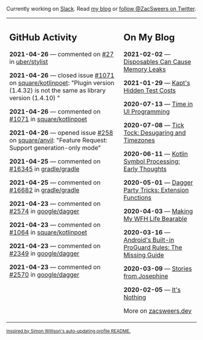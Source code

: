 Currently working on [Slack](https://slack.com/). Read [my blog](https://zacsweers.dev/) or [follow @ZacSweers on Twitter](https://twitter.com/ZacSweers).

<table><tr><td valign="top" width="60%">

## GitHub Activity
<!-- githubActivity starts -->
**2021-04-26** — commented on [#27](https://github.com/uber/stylist/pull/27#issuecomment-827008916) in [uber/stylist](https://api.github.com/repos/uber/stylist)

**2021-04-26** — closed issue [#1071](https://api.github.com/repos/square/kotlinpoet/issues/1071) on [square/kotlinpoet](https://api.github.com/repos/square/kotlinpoet): "Plugin version (1.4.32) is not the same as library version (1.4.10) "

**2021-04-26** — commented on [#1071](https://github.com/square/kotlinpoet/issues/1071#issuecomment-826797804) in [square/kotlinpoet](https://api.github.com/repos/square/kotlinpoet)

**2021-04-26** — opened issue [#258](https://api.github.com/repos/square/anvil/issues/258) on [square/anvil](https://api.github.com/repos/square/anvil): "Feature Request: Support generation-only mode"

**2021-04-25** — commented on [#16345](https://github.com/gradle/gradle/issues/16345#issuecomment-826395455) in [gradle/gradle](https://api.github.com/repos/gradle/gradle)

**2021-04-25** — commented on [#16682](https://github.com/gradle/gradle/issues/16682#issuecomment-826376734) in [gradle/gradle](https://api.github.com/repos/gradle/gradle)

**2021-04-23** — commented on [#2574](https://github.com/google/dagger/issues/2574#issuecomment-825881356) in [google/dagger](https://api.github.com/repos/google/dagger)

**2021-04-23** — commented on [#1064](https://github.com/square/kotlinpoet/pull/1064#issuecomment-825780732) in [square/kotlinpoet](https://api.github.com/repos/square/kotlinpoet)

**2021-04-23** — commented on [#2349](https://github.com/google/dagger/issues/2349#issuecomment-825405963) in [google/dagger](https://api.github.com/repos/google/dagger)

**2021-04-23** — commented on [#2570](https://github.com/google/dagger/issues/2570#issuecomment-825398479) in [google/dagger](https://api.github.com/repos/google/dagger)
<!-- githubActivity ends -->
</td><td valign="top" width="40%">

## On My Blog
<!-- blog starts -->
**2021-02-02** — [Disposables Can Cause Memory Leaks](https://www.zacsweers.dev/disposables-can-cause-memory-leaks/)

**2021-01-29** — [Kapt's Hidden Test Costs](https://www.zacsweers.dev/kapts-hidden-test-costs/)

**2020-07-13** — [Time in UI Programming](https://www.zacsweers.dev/time-in-ui/)

**2020-07-08** — [Tick Tock: Desugaring and Timezones](https://www.zacsweers.dev/ticktock-desugaring-timezones/)

**2020-06-11** — [Kotlin Symbol Processing: Early Thoughts](https://www.zacsweers.dev/kotlin-symbol-processor-early-thoughts/)

**2020-05-01** — [Dagger Party Tricks: Extension Functions](https://www.zacsweers.dev/dagger-party-tricks-extension-functions/)

**2020-04-03** — [Making My WFH Life Bearable](https://www.zacsweers.dev/making-wfh-life-bearable/)

**2020-03-16** — [Android's Built-in ProGuard Rules: The Missing Guide](https://www.zacsweers.dev/android-proguard-rules/)

**2020-03-09** — [Stories from Josephine](https://www.zacsweers.dev/stories-from-josephine/)

**2020-02-05** — [It's Nothing](https://www.zacsweers.dev/its-nothing/)
<!-- blog ends -->
More on [zacsweers.dev](https://zacsweers.dev/)
</td></tr></table>

<sub><a href="https://simonwillison.net/2020/Jul/10/self-updating-profile-readme/">Inspired by Simon Willison's auto-updating profile README.</a></sub>